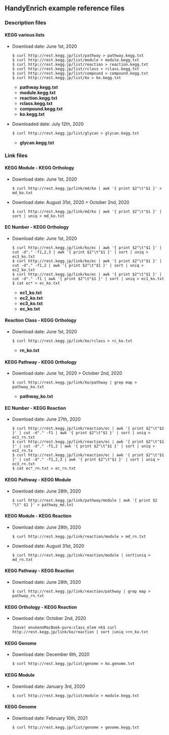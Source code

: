 <h2>HandyEnrich example reference files</h2>

### Description files

#### KEGG various lists

- Download date: June 1st, 2020

  ```shell
  $ curl http://rest.kegg.jp/list/pathway > pathway.kegg.txt
  $ curl http://rest.kegg.jp/list/module > module.kegg.txt
  $ curl http://rest.kegg.jp/list/reaction > reaction.kegg.txt
  $ curl http://rest.kegg.jp/list/rclass > rclass.kegg.txt
  $ curl http://rest.kegg.jp/list/compound > compound.kegg.txt
  $ curl http://rest.kegg.jp/list/ko > ko.kegg.txt
  ```

  - **pathway.kegg.txt**
  - **module.kegg.txt**
  - **reaction.kegg.txt**
  - **rclass.kegg.txt**
  - **compound.kegg.txt**
  - **ko.kegg.txt**
  
- Downloaded date: July 12th, 2020

  ```shell
  $ curl http://rest.kegg.jp/list/glycan > glycan.kegg.txt
  ```

  - **glycan.kegg.txt**

### Link files

#### KEGG Module - KEGG Orthology

- Download date: June 1st, 2020

  ```shell
  $ curl http://rest.kegg.jp/link/md/ko | awk '{ print $2"\t"$1 }' > md_ko.txt
  ```

- Download date: August 31st, 2020 > October 2nd, 2020

  ```shell
  $ curl http://rest.kegg.jp/link/md/ko | awk '{ print $2"\t"$1 }' | sort | uniq > md_ko.txt
  ```

#### EC Number - KEGG Orthology

- Download date: June 1st, 2020

  ```shell
  $ curl http://rest.kegg.jp/link/ko/ec | awk '{ print $2"\t"$1 }' | cut -d"." -f1,2,3 | awk '{ print $2"\t"$1 }' | sort | uniq > ec3_ko.txt
  $ curl http://rest.kegg.jp/link/ko/ec | awk '{ print $2"\t"$1 }' | cut -d"." -f1,2 | awk '{ print $2"\t"$1 }' | sort | uniq > ec2_ko.txt
  $ curl http://rest.kegg.jp/link/ko/ec | awk '{ print $2"\t"$1 }' | cut -d"." -f1 | awk '{ print $2"\t"$1 }' | sort | uniq > ec1_ko.txt
  $ cat ec* > ec_ko.txt
  ```

  - **ec1_ko.txt**
  - **ec2_ko.txt**
  - **ec3_ko.txt**
  - **ec_ko.txt**

#### Reaction Class - KEGG Orthology

- Download date: June 1st, 2020

  ```shell
  $ curl http://rest.kegg.jp/link/ko/rclass > rc_ko.txt
  ```

  - **rn_ko.txt**

#### KEGG Pathway - KEGG Orthology

- Download date: June 1st, 2020 > October 2nd, 2020

  ```shell
  $ curl http://rest.kegg.jp/link/ko/pathway | grep map > pathway_ko.txt
  ```

  - **pathway_ko.txt**

#### EC Number - KEGG Reaction

- Download date: June 27th, 2020

  ```shell
  $ curl http://rest.kegg.jp/link/reaction/ec | awk '{ print $2"\t"$1 }' | cut -d"." -f1 | awk '{ print $2"\t"$1 }' | sort | uniq > ec1_rn.txt
  $ curl http://rest.kegg.jp/link/reaction/ec | awk '{ print $2"\t"$1 }' | cut -d"." -f1,2 | awk '{ print $2"\t"$1 }' | sort | uniq > ec2_rn.tx
  $ curl http://rest.kegg.jp/link/reaction/ec | awk '{ print $2"\t"$1 }' | cut -d"." -f1,2,3 | awk '{ print $2"\t"$1 }' | sort | uniq > ec3_rn.txt
  $ cat ec*_rn.txt > ec_rn.txt
  ```


#### KEGG Pathway - KEGG Module

- Download date: June 28th, 2020

  ```shell
  $ curl http://rest.kegg.jp/link/pathway/module | awk '{ print $2 "\t" $1 }' > pathway_md.txt
  ```

#### KEGG Module - KEGG Reaction

- Download date: June 28th, 2020

  ```shell
  $ curl http://rest.kegg.jp/link/reaction/module > md_rn.txt
  ```
  
- Download date: August 31st, 2020

  ```shell
  $ curl http://rest.kegg.jp/link/reaction/module | sort|uniq > md_rn.txt
  ```

#### KEGG Pathway - KEGG Reaction

- Download date: June 28th, 2020

  ```shell
  $ curl http://rest.kegg.jp/link/reaction/pathway | grep map > pathway_rn.txt
  ```


#### KEGG Orthology - KEGG Reaction

- Download date: October 2nd, 2020

  ```shell
  (base) enukenoMacBook-puro:class_elem nk$ curl http://rest.kegg.jp/link/ko/reaction | sort |uniq >rn_ko.txt
  ```


#### KEGG Genome

- Download date: December 6th, 2020

  ```shell
  $ curl http://rest.kegg.jp/list/genome > ko.genome.txt
  ```


#### KEGG Module

- Download date: January 3rd, 2020

  ```shell
  $ curl http://rest.kegg.jp/list/module > module.kegg.txt
  ```

#### KEGG Genome

- Download date: February 10th, 2021

  ```shell
  $ curl http://rest.kegg.jp/list/genome > genome.kegg.txt